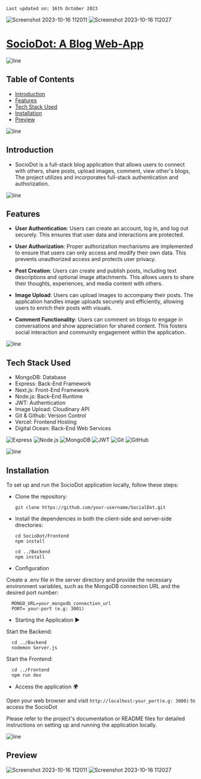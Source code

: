     Last updated on: 16th October 2023

![Screenshot 2023-10-16 112011](https://github.com/ManishK4514/SocioDot/assets/108109935/034b9983-db4b-44bc-af75-26cffd578af6)
![Screenshot 2023-10-16 112027](https://github.com/ManishK4514/SocioDot/assets/108109935/422b5447-95ef-4691-8e42-6d2e8efad586)

# [SocioDot: A Blog Web-App](https://sociodotblog.vercel.app/)

![line]

## Table of Contents

- [Introduction](#introduction)
- [Features](#features)
- [Tech Stack Used](#tech-stack-used)
- [Installation](#installation)
- [Preview](#preview)

![line]

## Introduction

- SocioDot is a full-stack blog application that allows users to connect with others, share posts, upload images,  comment, view other's blogs, The project utilizes and incorporates full-stack authentication and authorization.

![line]

## Features

- **User Authentication**: Users can create an account, log in, and log out securely. This ensures that user data and interactions are protected.

- **User Authorization**: Proper authorization mechanisms are implemented to ensure that users can only access and modify their own data. This prevents unauthorized access and protects user privacy.

- **Post Creation**: Users can create and publish posts, including text descriptions and optional image attachments. This allows users to share their thoughts, experiences, and media content with others.

- **Image Upload**: Users can upload images to accompany their posts. The application handles image uploads securely and efficiently, allowing users to enrich their posts with visuals.

- **Comment Functionality**: Users can comment on blogs to engage in conversations and show appreciation for shared content. This fosters social interaction and community engagement within the application.

![line]

## Tech Stack Used

- MongoDB: Database
- Express: Back-End Framework
- Next.js: Front-End Framework
- Node.js: Back-End Runtime
- JWT: Authentication
- Image Upload: Cloudinary API
- Git & Github: Version Control
- Vercel: Frontend Hosting
- Digital Ocean: Back-End Web Services

![Express](https://img.shields.io/badge/Express.js-404D59?style=for-the-badge) ![Node.js](https://img.shields.io/badge/Node.js-43853D?style=for-the-badge&logo=node.js&logoColor=white) ![MongoDB](https://img.shields.io/badge/MongoDB-4EA94B?style=for-the-badge&logo=mongodb&logoColor=white)  ![JWT](https://img.shields.io/badge/json%20web%20tokens-323330?style=for-the-badge&logo=json-web-tokens&logoColor=pink) ![Git](https://img.shields.io/badge/git-%23F05033.svg?style=for-the-badge&logo=git&logoColor=white) ![GitHub](https://img.shields.io/badge/github-%23121011.svg?style=for-the-badge&logo=github&logoColor=white) 


![line]

## Installation

To set up and run the SocioDot application locally, follow these steps:

- Clone the repository:

      git clone https://github.com/your-username/SocialDot.git
    
- Install the dependencies in both the client-side and server-side directories:

      cd SocioDot/Frontend
      npm install

      cd ../Backend
      npm install
  
- Configuration 

Create a .env file in the server directory and provide the necessary environment variables, such as the MongoDB connection URL and the desired port number:

      MONGO_URL=your_mongodb_connection_url
      PORT= your-port (e.g: 3001)

- Starting the Application ▶️

Start the Backend:

      cd ../Backend
      nodemon Server.js

Start the Frontend:

      cd ../Frontend
      npm run dev

- Access the application 🌍

Open your web browser and visit `http://localhost:your_port(e.g: 3000)` to access the SocioDot

Please refer to the project's documentation or README files for detailed instructions on setting up and running the application locally.

![line]


## Preview
![Screenshot 2023-10-16 112011](https://github.com/ManishK4514/SocioDot/assets/108109935/034b9983-db4b-44bc-af75-26cffd578af6)
![Screenshot 2023-10-16 112027](https://github.com/ManishK4514/SocioDot/assets/108109935/422b5447-95ef-4691-8e42-6d2e8efad586)


[line]: https://user-images.githubusercontent.com/75939390/137615281-3a875960-92cc-407f-97fe-fd2319bdb252.png
[badges]: https://github.com/Ileriayo/markdown-badges
